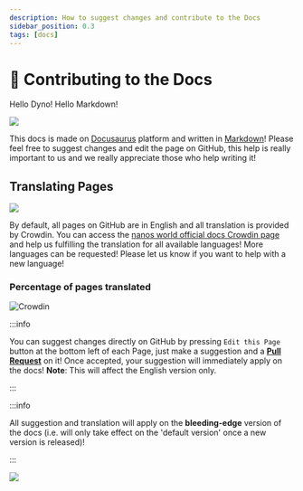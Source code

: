 ```yaml
---
description: How to suggest changes and contribute to the Docs
sidebar_position: 0.3
tags: [docs]
---
```


# 🤝 Contributing to the Docs

Hello Dyno! Hello Markdown!

![](/img/docs/docusaurus.svg)

This docs is made on [Docusaurus](https://docusaurus.io) platform and written in [Markdown](https://guides.github.com/features/mastering-markdown/)! Please feel free to suggest changes and edit the page on GitHub, this help is really important to us and we really appreciate those who help writing it!

## Translating Pages

![](/img/docs/crowdin.png)

By default, all pages on GitHub are in English and all translation is provided by Crowdin. You can access the [nanos world official docs Crowdin page](https://crowdin.com/project/nanos-world-docs) and help us fulfilling the translation for all available languages! More languages can be requested! Please let us know if you want to help with a new language!

### Percentage of pages translated

![Crowdin](https://badges.crowdin.net/nanos-world-docs/localized.svg)

:::info

You can suggest changes directly on GitHub by pressing `Edit this Page` button at the bottom left of each Page, just make a suggestion and a [**Pull Request**](https://docs.github.com/en/github/collaborating-with-pull-requests/proposing-changes-to-your-work-with-pull-requests/about-pull-requests) on it! Once accepted, your suggestion will immediately apply on the docs!
**Note**: This will affect the English version only.

:::

:::info

All suggestion and translation will apply on the **bleeding-edge** version of the docs (i.e. will only take effect on the 'default version' once a new version is released)!

:::

![](/img/docs/contributing-to-the-docs.png)